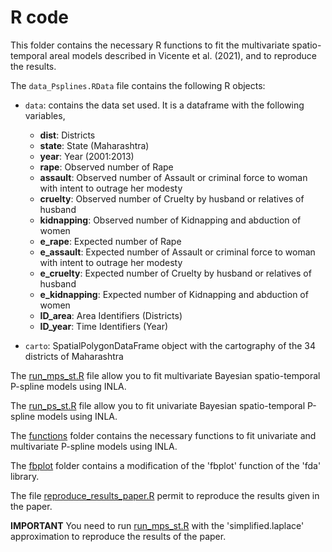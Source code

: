 # R code

This folder contains the necessary R functions to fit the multivariate spatio-temporal areal models described in Vicente et al. (2021), and to reproduce the results.

The ```data_Psplines.RData``` file contains the following R objects:

- ```data```: contains the data set used. It is a dataframe with the following variables,
	- **dist**: Districts
	- **state**: State (Maharashtra)
	- **year**: Year (2001:2013)
	- **rape**: Observed number of Rape
	- **assault**: Observed number of Assault or criminal force to woman with intent to outrage her modesty
	- **cruelty**: Observed number of Cruelty by husband or relatives of husband
	- **kidnapping**: Observed number of Kidnapping and abduction of women
	- **e_rape**: Expected number of Rape
	- **e_assault**: Expected number of Assault or criminal force to woman with intent to outrage her modesty
	- **e_cruelty**: Expected number of Cruelty by husband or relatives of husband
	- **e_kidnapping**: Expected number of Kidnapping and abduction of women
	- **ID_area**: Area Identifiers (Districts)
	- **ID_year**: Time Identifiers (Year)


- ```carto```: SpatialPolygonDataFrame object with the cartography of the 34 districts of Maharashtra


The [run_mps_st.R](https://github.com/spatialstatisticsupna/Multivariate_spatio_temporal_P_spline/blob/master/R/run_mps_st.R) file allow you to fit multivariate Bayesian spatio-temporal P-spline models using INLA.

The [run_ps_st.R](https://github.com/spatialstatisticsupna/Multivariate_spatio_temporal_P_spline/blob/master/R/run_ps_st.R) file allow you to fit univariate Bayesian spatio-temporal P-spline models using INLA.


The [functions](https://github.com/spatialstatisticsupna/Multivariate_spatio_temporal_P_spline/blob/master/R/functions) folder contains the necessary functions to fit univariate and multivariate P-spline models using INLA.

The [fbplot](https://github.com/spatialstatisticsupna/Multivariate_spatio_temporal_P_spline/blob/master/R/fbplot) folder contains a modification of the 'fbplot' function of the 'fda' library.


The file [reproduce_results_paper.R](https://github.com/spatialstatisticsupna/Multivariate_spatio_temporal_P_spline/blob/master/R/reproduce_results_paper.R) permit to reproduce the results given in the paper.

**IMPORTANT** 
You need to run [run_mps_st.R](https://github.com/spatialstatisticsupna/Multivariate_spatio_temporal_P_spline/blob/master/R/run_mps_st.R) with the 'simplified.laplace' approximation to reproduce the results of the paper.